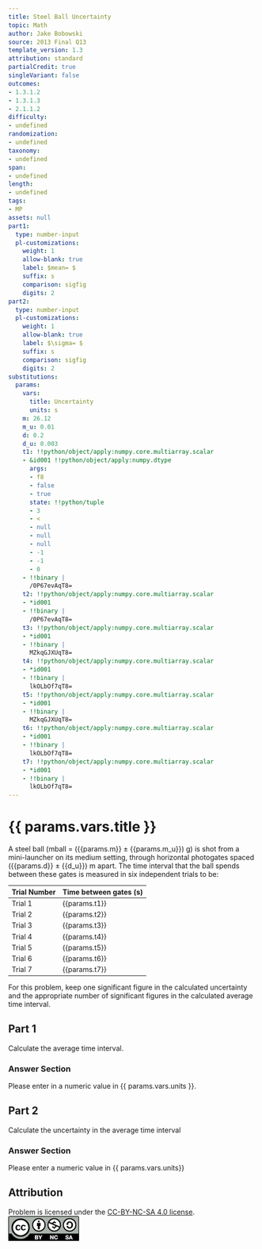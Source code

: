 ```yaml
---
title: Steel Ball Uncertainty
topic: Math
author: Jake Bobowski
source: 2013 Final Q13
template_version: 1.3
attribution: standard
partialCredit: true
singleVariant: false
outcomes:
- 1.3.1.2
- 1.3.1.3
- 2.1.1.2
difficulty:
- undefined
randomization:
- undefined
taxonomy:
- undefined
span:
- undefined
length:
- undefined
tags:
- MP
assets: null
part1:
  type: number-input
  pl-customizations:
    weight: 1
    allow-blank: true
    label: $mean= $
    suffix: s
    comparison: sigfig
    digits: 2
part2:
  type: number-input
  pl-customizations:
    weight: 1
    allow-blank: true
    label: $\sigma= $
    suffix: s
    comparison: sigfig
    digits: 2
substitutions:
  params:
    vars:
      title: Uncertainty
      units: s
    m: 26.12
    m_u: 0.01
    d: 0.2
    d_u: 0.003
    t1: !!python/object/apply:numpy.core.multiarray.scalar
    - &id001 !!python/object/apply:numpy.dtype
      args:
      - f8
      - false
      - true
      state: !!python/tuple
      - 3
      - <
      - null
      - null
      - null
      - -1
      - -1
      - 0
    - !!binary |
      /0P67evAqT8=
    t2: !!python/object/apply:numpy.core.multiarray.scalar
    - *id001
    - !!binary |
      /0P67evAqT8=
    t3: !!python/object/apply:numpy.core.multiarray.scalar
    - *id001
    - !!binary |
      MZkqGJXUqT8=
    t4: !!python/object/apply:numpy.core.multiarray.scalar
    - *id001
    - !!binary |
      lkOLbOf7qT8=
    t5: !!python/object/apply:numpy.core.multiarray.scalar
    - *id001
    - !!binary |
      MZkqGJXUqT8=
    t6: !!python/object/apply:numpy.core.multiarray.scalar
    - *id001
    - !!binary |
      lkOLbOf7qT8=
    t7: !!python/object/apply:numpy.core.multiarray.scalar
    - *id001
    - !!binary |
      lkOLbOf7qT8=
---
```

# {{ params.vars.title }}
A steel ball (mball = ({{params.m}} $\pm$ {{params.m_u}}) g) is shot from a mini-launcher on its medium setting, through horizontal photogates spaced ({{params.d}} $\pm$ {{d_u}}) m apart.
The time interval that the ball spends between these gates is measured in six independent trials to be:

| Trial Number | Time between gates (s) |
|--------------|------------------------|
| Trial 1      | {{params.t1}}          |
| Trial 2      | {{params.t2}}          |
| Trial 3      | {{params.t3}}          |
| Trial 4      | {{params.t4}}          |
| Trial 5      | {{params.t5}}          |
| Trial 6      | {{params.t6}}          |
| Trial 7      | {{params.t7}}          |

For this problem, keep one significant figure in the calculated uncertainty and the appropriate number of significant figures in the calculated average time interval.

## Part 1

Calculate the average time interval.

### Answer Section

Please enter in a numeric value in {{ params.vars.units }}.

## Part 2

Calculate the uncertainty in the average time interval

### Answer Section

Please enter a numeric value in {{ params.vars.units}}

## Attribution

Problem is licensed under the [CC-BY-NC-SA 4.0 license](https://creativecommons.org/licenses/by-nc-sa/4.0/).<br> ![The Creative Commons 4.0 license requiring attribution-BY, non-commercial-NC, and share-alike-SA license.](https://raw.githubusercontent.com/firasm/bits/master/by-nc-sa.png)